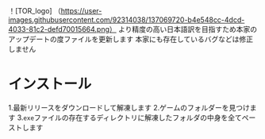 ！[TOR_logo] （https://user-images.githubusercontent.com/92314038/137069720-b4e548cc-4dcd-4033-81c2-defd70015664.png）
より精度の高い日本語訳を目指すため本家のアップデートの度ファイルを更新します
本家にも存在しているバグなどは修正しません

# インストール
1.最新リリースをダウンロードして解凍します
2.ゲームのフォルダーを見つけます
3.`exe`ファイルの存在するディレクトリに解凍したフォルダの中身を全てペーストします
